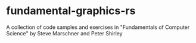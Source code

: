 # fundamental-graphics-rs
A collection of code samples and exercises in "Fundamentals of Computer Science" by Steve Marschner and Peter Shirley
